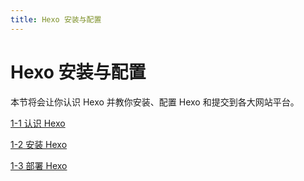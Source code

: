 ```yaml
---
title: Hexo 安装与配置
---
```

# Hexo 安装与配置

本节将会让你认识 Hexo 并教你安装、配置 Hexo 和提交到各大网站平台。

[1-1 认识 Hexo](/1-Hexo-install-and-config/1-1-meet-hexo.html)

[1-2 安装 Hexo](/1-Hexo-install-and-config/1-2-install-hexo.html)

[1-3 部署 Hexo](/1-Hexo-install-and-config/1-3-deploy-hexo.html)